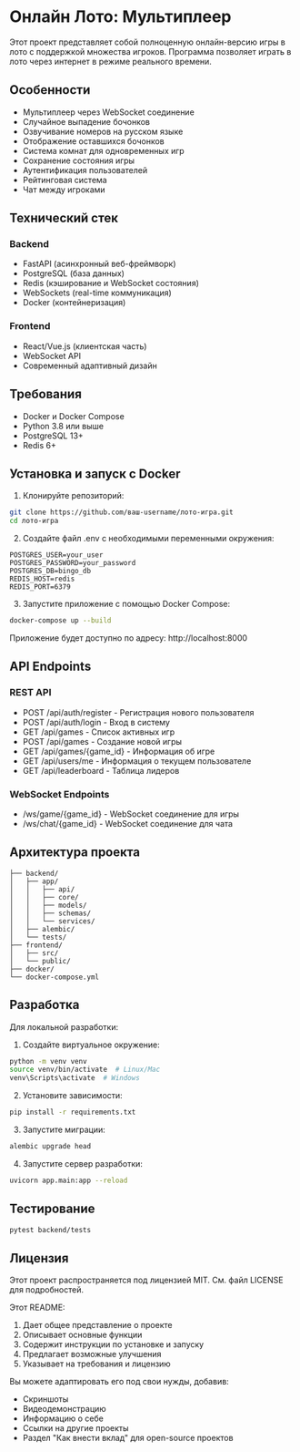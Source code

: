 # Онлайн Лото: Мультиплеер

Этот проект представляет собой полноценную онлайн-версию игры в лото с поддержкой множества игроков. Программа позволяет играть в лото через интернет в режиме реального времени.

## Особенности

- Мультиплеер через WebSocket соединение
- Случайное выпадение бочонков
- Озвучивание номеров на русском языке
- Отображение оставшихся бочонков
- Система комнат для одновременных игр
- Сохранение состояния игры
- Аутентификация пользователей
- Рейтинговая система
- Чат между игроками

## Технический стек

### Backend
- FastAPI (асинхронный веб-фреймворк)
- PostgreSQL (база данных)
- Redis (кэширование и WebSocket состояния)
- WebSockets (real-time коммуникация)
- Docker (контейнеризация)

### Frontend
- React/Vue.js (клиентская часть)
- WebSocket API
- Современный адаптивный дизайн

## Требования

- Docker и Docker Compose
- Python 3.8 или выше
- PostgreSQL 13+
- Redis 6+

## Установка и запуск с Docker

1. Клонируйте репозиторий:

```bash
git clone https://github.com/ваш-username/лото-игра.git
cd лото-игра
```

2. Создайте файл .env с необходимыми переменными окружения:

```env
POSTGRES_USER=your_user
POSTGRES_PASSWORD=your_password
POSTGRES_DB=bingo_db
REDIS_HOST=redis
REDIS_PORT=6379
```

3. Запустите приложение с помощью Docker Compose:

```bash
docker-compose up --build
```

Приложение будет доступно по адресу: http://localhost:8000

## API Endpoints

### REST API
- POST /api/auth/register - Регистрация нового пользователя
- POST /api/auth/login - Вход в систему
- GET /api/games - Список активных игр
- POST /api/games - Создание новой игры
- GET /api/games/{game_id} - Информация об игре
- GET /api/users/me - Информация о текущем пользователе
- GET /api/leaderboard - Таблица лидеров

### WebSocket Endpoints
- /ws/game/{game_id} - WebSocket соединение для игры
- /ws/chat/{game_id} - WebSocket соединение для чата

## Архитектура проекта

```
├── backend/
│   ├── app/
│   │   ├── api/
│   │   ├── core/
│   │   ├── models/
│   │   ├── schemas/
│   │   └── services/
│   ├── alembic/
│   └── tests/
├── frontend/
│   ├── src/
│   └── public/
├── docker/
└── docker-compose.yml
```

## Разработка

Для локальной разработки:

1. Создайте виртуальное окружение:

```bash
python -m venv venv
source venv/bin/activate  # Linux/Mac
venv\Scripts\activate  # Windows
```

2. Установите зависимости:

```bash
pip install -r requirements.txt
```

3. Запустите миграции:

```bash
alembic upgrade head
```

4. Запустите сервер разработки:

```bash
uvicorn app.main:app --reload
```

## Тестирование

```bash
pytest backend/tests
```

## Лицензия
Этот проект распространяется под лицензией MIT. См. файл LICENSE для подробностей.

Этот README:

1. Дает общее представление о проекте
2. Описывает основные функции
3. Содержит инструкции по установке и запуску
4. Предлагает возможные улучшения
5. Указывает на требования и лицензию

Вы можете адаптировать его под свои нужды, добавив:

- Скриншоты
- Видеодемонстрацию
- Информацию о себе
- Ссылки на другие проекты
- Раздел "Как внести вклад" для open-source проектов
